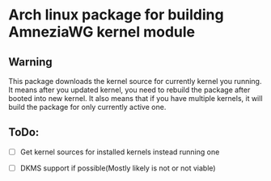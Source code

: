 # Arch linux package for building AmneziaWG kernel module


## Warning

This package downloads the kernel source for currently kernel you running. 
It means after you updated kernel, you need to rebuild the package after booted into new kernel.
It also means that if you have multiple kernels, it will build the package for only currently active one.


## ToDo:
 - [ ] Get kernel sources for installed kernels instead running one
 - [ ] DKMS support if possible(Mostly likely is not or not viable)

